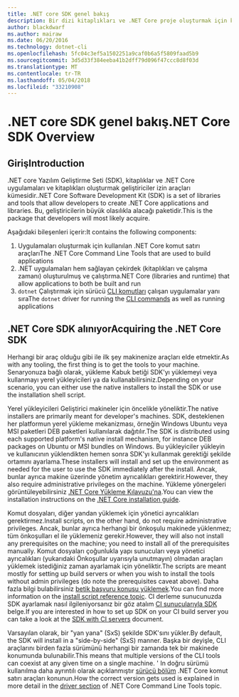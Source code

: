 ```yaml
---
title: .NET core SDK genel bakış
description: Bir dizi kitaplıkları ve .NET Core proje oluşturmak için kullanılan araçlar olduğu .NET Core SDK hakkında bilgi edinin.
author: blackdwarf
ms.author: mairaw
ms.date: 06/20/2016
ms.technology: dotnet-cli
ms.openlocfilehash: 5fc04c3ef5a1502251a9caf0b6a5f5809faad5b9
ms.sourcegitcommit: 3d5d33f384eeba41b2dff79d096f47ccc8d8f03d
ms.translationtype: MT
ms.contentlocale: tr-TR
ms.lasthandoff: 05/04/2018
ms.locfileid: "33210908"
---
```

# <a name="net-core-sdk-overview"></a><span data-ttu-id="46e70-103">.NET core SDK genel bakış</span><span class="sxs-lookup"><span data-stu-id="46e70-103">.NET Core SDK Overview</span></span> 

## <a name="introduction"></a><span data-ttu-id="46e70-104">Giriş</span><span class="sxs-lookup"><span data-stu-id="46e70-104">Introduction</span></span>
<span data-ttu-id="46e70-105">.NET core Yazılım Geliştirme Seti (SDK), kitaplıklar ve .NET Core uygulamaları ve kitaplıkları oluşturmak geliştiriciler izin araçları kümesidir.</span><span class="sxs-lookup"><span data-stu-id="46e70-105">.NET Core Software Development Kit (SDK) is a set of libraries and tools that allow developers to create .NET Core applications and libraries.</span></span> <span data-ttu-id="46e70-106">Bu, geliştiricilerin büyük olasılıkla alacağı paketidir.</span><span class="sxs-lookup"><span data-stu-id="46e70-106">This is the package that developers will most likely acquire.</span></span> 

<span data-ttu-id="46e70-107">Aşağıdaki bileşenleri içerir:</span><span class="sxs-lookup"><span data-stu-id="46e70-107">It contains the following components:</span></span>

1. <span data-ttu-id="46e70-108">Uygulamaları oluşturmak için kullanılan .NET Core komut satırı araçları</span><span class="sxs-lookup"><span data-stu-id="46e70-108">The .NET Core Command Line Tools that are used to build applications</span></span>
2. <span data-ttu-id="46e70-109">.NET uygulamaları hem sağlayan çekirdek (kitaplıkları ve çalışma zamanı) oluşturulmuş ve çalıştırma</span><span class="sxs-lookup"><span data-stu-id="46e70-109">.NET Core (libraries and runtime) that allow applications to both be built and run</span></span>
3. <span data-ttu-id="46e70-110">`dotnet` Çalıştırmak için sürücü [CLI komutları](tools/index.md) çalışan uygulamalar yanı sıra</span><span class="sxs-lookup"><span data-stu-id="46e70-110">The `dotnet` driver for running the [CLI commands](tools/index.md) as well as running applications</span></span>


## <a name="acquiring-the-net-core-sdk"></a><span data-ttu-id="46e70-111">.NET Core SDK alınıyor</span><span class="sxs-lookup"><span data-stu-id="46e70-111">Acquiring the .NET Core SDK</span></span>
<span data-ttu-id="46e70-112">Herhangi bir araç olduğu gibi ile ilk şey makinenize araçları elde etmektir.</span><span class="sxs-lookup"><span data-stu-id="46e70-112">As with any tooling, the first thing is to get the tools to your machine.</span></span> <span data-ttu-id="46e70-113">Senaryonuza bağlı olarak, yükleme Kabuk betiği SDK'yı yüklemeyi veya kullanmayı yerel yükleyicileri ya da kullanabilirsiniz.</span><span class="sxs-lookup"><span data-stu-id="46e70-113">Depending on your scenario, you can either use the native installers to install the SDK or use the installation shell script.</span></span>

<span data-ttu-id="46e70-114">Yerel yükleyicileri Geliştirici makineler için öncelikle yöneliktir.</span><span class="sxs-lookup"><span data-stu-id="46e70-114">The native installers are primarily meant for developer's machines.</span></span> <span data-ttu-id="46e70-115">SDK, desteklenen her platformun yerel yükleme mekanizması, örneğin Windows Ubuntu veya MSI paketleri DEB paketleri kullanılarak dağıtılır.</span><span class="sxs-lookup"><span data-stu-id="46e70-115">The SDK is distributed using each supported platform's native install mechanism, for instance DEB packages on Ubuntu or MSI bundles on Windows.</span></span> <span data-ttu-id="46e70-116">Bu yükleyiciler yükleyin ve kullanıcının yüklendikten hemen sonra SDK'yı kullanmak gerektiği şekilde ortamını ayarlama.</span><span class="sxs-lookup"><span data-stu-id="46e70-116">These installers will install and set up the environment as needed for the user to use the SDK immediately after the install.</span></span> <span data-ttu-id="46e70-117">Ancak, bunlar ayrıca makine üzerinde yönetim ayrıcalıkları gerektirir.</span><span class="sxs-lookup"><span data-stu-id="46e70-117">However, they also require administrative privileges on the machine.</span></span> <span data-ttu-id="46e70-118">Yükleme yönergeleri görüntüleyebilirsiniz [.NET Core Yükleme Kılavuzu'na](https://aka.ms/dotnetcoregs).</span><span class="sxs-lookup"><span data-stu-id="46e70-118">You can view the installation instructions on the [.NET Core installation guide](https://aka.ms/dotnetcoregs).</span></span>

<span data-ttu-id="46e70-119">Komut dosyaları, diğer yandan yüklemek için yönetici ayrıcalıkları gerektirmez.</span><span class="sxs-lookup"><span data-stu-id="46e70-119">Install scripts, on the other hand, do not require administrative privileges.</span></span> <span data-ttu-id="46e70-120">Ancak, bunlar ayrıca herhangi bir önkoşulu makinede yüklenmez; tüm önkoşulları el ile yüklemeniz gerekir.</span><span class="sxs-lookup"><span data-stu-id="46e70-120">However, they will also not install any prerequisites on the machine; you need to install all of the prerequisites manually.</span></span> <span data-ttu-id="46e70-121">Komut dosyaları çoğunlukla yapı sunucuları veya yönetici ayrıcalıkları (yukarıdaki Önkoşullar uyarısıyla unutmayın) olmadan araçları yüklemek istediğiniz zaman ayarlamak için yöneliktir.</span><span class="sxs-lookup"><span data-stu-id="46e70-121">The scripts are meant mostly for setting up build servers or when you wish to install the tools without admin privileges (do note the prerequisites caveat above).</span></span> <span data-ttu-id="46e70-122">Daha fazla bilgi bulabilirsiniz [betik başvuru konusu yüklemek](tools/dotnet-install-script.md).</span><span class="sxs-lookup"><span data-stu-id="46e70-122">You can find more information on the [install script reference topic](tools/dotnet-install-script.md).</span></span> <span data-ttu-id="46e70-123">CI derleme sunucunuzda SDK ayarlamak nasıl ilgileniyorsanız bir göz atalım [CI sunucularıyla SDK](tools/using-ci-with-cli.md) belge.</span><span class="sxs-lookup"><span data-stu-id="46e70-123">If you are interested in how to set up SDK on your CI build server you can take a look at the [SDK with CI servers](tools/using-ci-with-cli.md) document.</span></span> 

<span data-ttu-id="46e70-124">Varsayılan olarak, bir "yan yana" (SxS) şekilde SDK'sını yükler.</span><span class="sxs-lookup"><span data-stu-id="46e70-124">By default, the SDK will install in a "side-by-side" (SxS) manner.</span></span> <span data-ttu-id="46e70-125">Başka bir deyişle, CLI araçlarını birden fazla sürümünü herhangi bir zamanda tek bir makinede konumunda bulunabilir.</span><span class="sxs-lookup"><span data-stu-id="46e70-125">This means that multiple versions of the CLI tools can coexist at any given time on a single machine.</span></span> <span data-ttu-id="46e70-126">' In doğru sürümü kullanılma daha ayrıntılı olarak açıklanmıştır [sürücü bölüm](tools/index.md#driver) .NET Core komut satırı araçları konunun.</span><span class="sxs-lookup"><span data-stu-id="46e70-126">How the correct version gets used is explained in more detail in the [driver section](tools/index.md#driver) of .NET Core Command Line Tools topic.</span></span>
